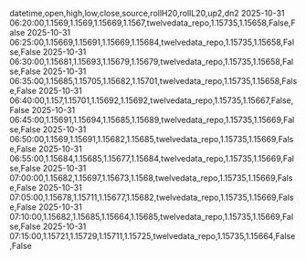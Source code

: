 datetime,open,high,low,close,source,rollH20,rollL20,up2,dn2
2025-10-31 06:20:00,1.1569,1.1569,1.15669,1.1567,twelvedata_repo,1.15735,1.15658,False,False
2025-10-31 06:25:00,1.15669,1.15691,1.15669,1.15684,twelvedata_repo,1.15735,1.15658,False,False
2025-10-31 06:30:00,1.15681,1.15693,1.15679,1.15679,twelvedata_repo,1.15735,1.15658,False,False
2025-10-31 06:35:00,1.15685,1.15705,1.15682,1.15701,twelvedata_repo,1.15735,1.15658,False,False
2025-10-31 06:40:00,1.157,1.15701,1.15692,1.15692,twelvedata_repo,1.15735,1.15667,False,False
2025-10-31 06:45:00,1.15691,1.15694,1.15685,1.15689,twelvedata_repo,1.15735,1.15669,False,False
2025-10-31 06:50:00,1.1569,1.15691,1.15682,1.15685,twelvedata_repo,1.15735,1.15669,False,False
2025-10-31 06:55:00,1.15684,1.15685,1.15677,1.15684,twelvedata_repo,1.15735,1.15669,False,False
2025-10-31 07:00:00,1.15682,1.15697,1.15673,1.1568,twelvedata_repo,1.15735,1.15669,False,False
2025-10-31 07:05:00,1.15678,1.15711,1.15677,1.15682,twelvedata_repo,1.15735,1.15669,False,False
2025-10-31 07:10:00,1.15682,1.15685,1.15664,1.15685,twelvedata_repo,1.15735,1.15669,False,False
2025-10-31 07:15:00,1.15721,1.15729,1.15711,1.15725,twelvedata_repo,1.15735,1.15664,False,False
